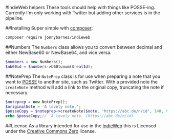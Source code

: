 #IndieWeb helpers
These tools should help with things like POSSE-ing. Currently I'm only working
with Twitter but adding other services is in the pipeline.

##Installing
Super simple with [composer](https://getcomposer.org):

```bash
composer require jonnybarnes/indieweb
```

##Numbers
The `Numbers` class allows you to convert between decimal and either NewBase60
or NewBase64, and vice versa.

```php
$numbers = new Numbers();
$nb60id = $numbers->b60tunum($realId);
```

##NotePrep
The `NotePrep` class is for use when preparing a note that you want to
[POSSE](https://indiewebcamp.com/POSSE) to another site, such as Twitter. With a
provided note the `createNote` method will add a link to the original copy,
truncating the note if necessary.

```php
$noteprep = new NotePrep();
$originalNote = 'A lovely note.';
$posseCopy = $noteprep->createNote($note, 'https://abc.de/n/id', 140, true);
echo $posseCopy;// 'A lovely note. (https://abc.de/n/id)'
```

##License
As a library intended for use in the [IndieWeb](https://indiewebcamp.com) this
is Licensed under the
[Creative Commons Zero](https://spdx.org/licenses/CC0-1.0.html) license.
